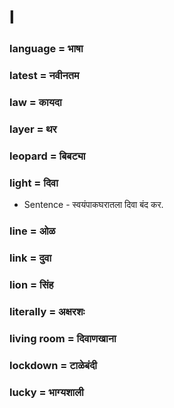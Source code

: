 # l

### language = भाषा

### latest = नवीनतम

### law = कायदा

### layer = थर

### leopard = बिबट्या

### light = दिवा

- Sentence - स्वयंपाकघरातला दिवा बंद कर.

### line = ओळ

### link = दुवा

### lion = सिंह

### literally = अक्षरशः

### living room = दिवाणखाना

### lockdown = टाळेबंदी

### lucky = भाग्यशाली

